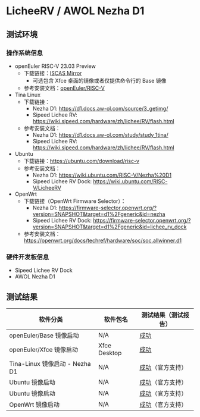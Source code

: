 # LicheeRV / AWOL Nezha D1

## 测试环境

### 操作系统信息

- openEuler RISC-V 23.03 Preview
  - 下载链接：[ISCAS Mirror][oERVDL]
    - 可选包含 Xfce 桌面的镜像或者仅提供命令行的 Base 镜像
  - 参考安装文档：[openEuler/RISC-V][oERVXfce]
- Tina Linux
  - 下载链接：
    - Nezha D1: https://d1.docs.aw-ol.com/source/3_getimg/
    - Sipeed Lichee RV: https://wiki.sipeed.com/hardware/zh/lichee/RV/flash.html
  - 参考安装文档：
    - Nezha D1: https://d1.docs.aw-ol.com/study/study_1tina/
    - Sipeed Lichee RV: https://wiki.sipeed.com/hardware/zh/lichee/RV/flash.html
- Ubuntu
  - 下载链接：https://ubuntu.com/download/risc-v
  - 参考安装文档：
    - Nezha D1: https://wiki.ubuntu.com/RISC-V/Nezha%20D1
    - Sipeed Lichee RV Dock: https://wiki.ubuntu.com/RISC-V/LicheeRV
- OpenWrt
  - 下载链接（OpenWrt Firmware Selector）：
    - Nezha D1: https://firmware-selector.openwrt.org/?version=SNAPSHOT&target=d1%2Fgeneric&id=nezha
    - Sipeed Lichee RV Dock: https://firmware-selector.openwrt.org/?version=SNAPSHOT&target=d1%2Fgeneric&id=lichee_rv_dock
  - 参考安装文档：https://openwrt.org/docs/techref/hardware/soc/soc.allwinner.d1

### 硬件开发板信息

- Sipeed Lichee RV Dock
- AWOL Nezha D1

## 测试结果

| 软件分类                       | 软件包名     | 测试结果（测试报告）          |
|----------------------------|--------------|---------------------------|
| openEuler/Base 镜像启动        | N/A          | [成功][oERVBase]            |
| openEuler/Xfce 镜像启动        | Xfce Desktop | [成功][oERVXfce]            |
| Tina-Linux 镜像启动 - Nezha D1 | N/A          | [成功][TinaNezha]（官方支持） |
| Ubuntu 镜像启动                | N/A          | [成功][Ubuntu]（官方支持）    |
| Ubuntu 镜像启动                | N/A          | [成功][Ubuntu]（官方支持）    |
| OpenWrt 镜像启动               | N/A          | [成功][OpenWrt]（官方支持）   |

[oERVDL]: https://mirror.iscas.ac.cn/openeuler-sig-riscv/openEuler-RISC-V/preview/openEuler-23.03-V1-riscv64/D1/
[oERVBase]: ./openEuler/README.md
[oERVXfce]: https://gitee.com/openeuler/RISC-V/tree/master/release/openEuler-23.03/Installation_Book/D1_and_Licheerv
[TinaNezha]: https://d1.docs.aw-ol.com/study/study_1tina/
[Ubuntu]: ./Ubuntu/README.md
[OpenWrt]: ./OpenWrt/README.md